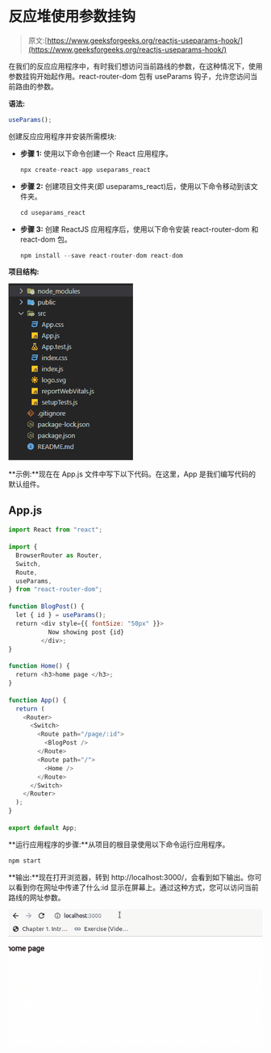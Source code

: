 # 反应堆使用参数挂钩

> 原文:[https://www.geeksforgeeks.org/reactjs-useparams-hook/](https://www.geeksforgeeks.org/reactjs-useparams-hook/)

在我们的反应应用程序中，有时我们想访问当前路线的参数，在这种情况下，使用参数挂钩开始起作用。react-router-dom 包有 useParams 钩子，允许您访问当前路由的参数。

**语法:**

```jsx
useParams();
```

创建反应应用程序并安装所需模块:

*   **步骤 1:** 使用以下命令创建一个 React 应用程序。

    ```jsx
    npx create-react-app useparams_react
    ```

*   **步骤 2:** 创建项目文件夹(即 useparams_react)后，使用以下命令移动到该文件夹。

    ```jsx
    cd useparams_react
    ```

*   **步骤 3:** 创建 ReactJS 应用程序后，使用以下命令安装 react-router-dom 和 react-dom 包。

    ```jsx
    npm install --save react-router-dom react-dom
    ```

**项目结构:**

![](img/b0e7dcd59eb33b1b2dd7256d0ee29895.png)

**示例:**现在在 App.js 文件中写下以下代码。在这里，App 是我们编写代码的默认组件。

## App.js

```jsx
import React from "react";

import {
  BrowserRouter as Router,
  Switch,
  Route,
  useParams,
} from "react-router-dom";

function BlogPost() {
  let { id } = useParams();
  return <div style={{ fontSize: "50px" }}>
           Now showing post {id}
         </div>;
}

function Home() {
  return <h3>home page </h3>;
}

function App() {
  return (
    <Router>
      <Switch>
        <Route path="/page/:id">
          <BlogPost />
        </Route>
        <Route path="/">
          <Home />
        </Route>
      </Switch>
    </Router>
  );
}

export default App;
```

**运行应用程序的步骤:**从项目的根目录使用以下命令运行应用程序。

```jsx
npm start
```

**输出:**现在打开浏览器，转到 http://localhost:3000/，会看到如下输出。你可以看到你在网址中传递了什么:id 显示在屏幕上。通过这种方式，您可以访问当前路线的网址参数。

![](img/49f699f153cfa7bd8f14ee35a36b66d4.png)